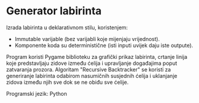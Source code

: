 # Generator labirinta

Izrada labirinta u deklarativnom stilu, koristenjem: 
- Immutable varijable (bez varijabli koje mijenjaju vrijednost).
- Komponente koda su deterministične (isti inputi uvijek daju iste outpute).

Program koristi Pygame biblioteku za grafički prikaz labirinta, crtanje linija koje predstavljaju zidove između ćelija i upravljanje događajima poput zatvaranja prozora. Algoritam "Recursive Backtracker" se koristi za generiranje labirinta odabirom nasumičnih susjednih ćelija i uklanjanje zidova između njih sve dok se ne obiđu sve ćelije.

Programski jezik: Python
